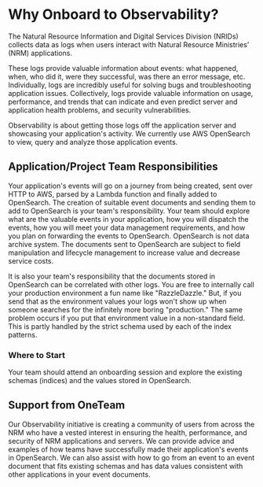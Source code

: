 # Why Onboard to Observability?

The Natural Resource Information and Digital Services Division (NRIDs) collects data as logs when users interact with Natural Resource Ministries’ (NRM) applications.

These logs provide valuable information about events: what happened, when, who did it, were they successful, was there an error message, etc. Individually, logs are incredibly useful for solving bugs and troubleshooting application issues. Collectively, logs provide valuable information on usage, performance, and trends that can indicate and even predict server and application health problems, and security vulnerabilities.

Observability is about getting those logs off the application server and showcasing your application's activity. We currently use AWS OpenSearch to view, query and analyze those application events.

## Application/Project Team Responsibilities

Your application's events will go on a journey from being created, sent over HTTP to AWS, parsed by a Lambda function and finally added to OpenSearch. The creation of suitable event documents and sending them to add to OpenSearch is your team's responsibility. Your team should explore what are the valuable events in your application, how you will dispatch the events, how you will meet your data management requirements, and how you plan on forwarding the events to OpenSearch. OpenSearch is not data archive system. The documents sent to OpenSearch are subject to field manipulation and lifecycle management to increase value and decrease service costs.

It is also your team's responsibility that the documents stored in OpenSearch can be correlated with other logs. You are free to internally call your production environment a fun name like "RazzleDazzle." But, if you send that as the environment values your logs won't show up when someone searches for the infinitely more boring "production." The same problem occurs if you put that environment value in a non-standard field. This is partly handled by the strict schema used by each of the index patterns.

### Where to Start

Your team should attend an onboarding session and explore the existing schemas (indices) and the values stored in OpenSearch.

## Support from OneTeam

Our Observability initiative is creating a community of users from across the NRM who have a vested interest in ensuring the health, performance, and security of NRM applications and servers. We can provide advice and examples of how teams have successfully made their application's events in OpenSearch. We can also assist with how to go from an event to an event document that fits existing schemas and has data values consistent with other applications in your event documents.
